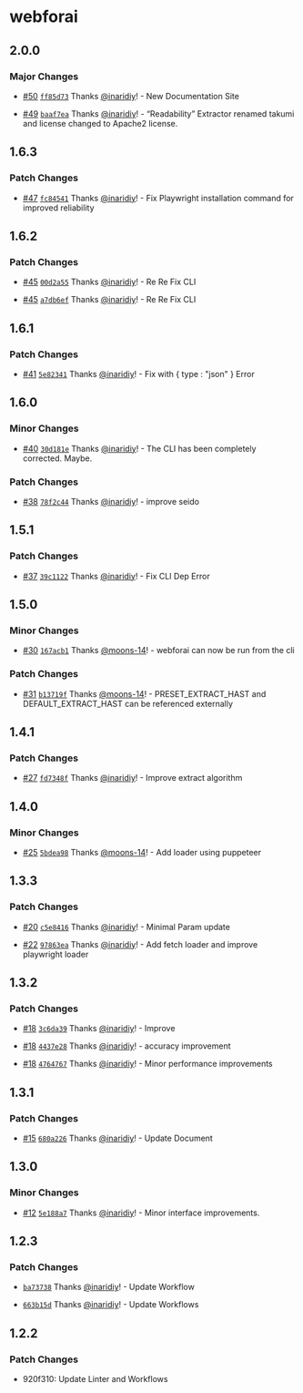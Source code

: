 # webforai

## 2.0.0

### Major Changes

- [#50](https://github.com/inaridiy/webforai/pull/50) [`ff85d73`](https://github.com/inaridiy/webforai/commit/ff85d73a6d64a52a990b031f50430fe2956c5f2f) Thanks [@inaridiy](https://github.com/inaridiy)! - New Documentation Site

- [#49](https://github.com/inaridiy/webforai/pull/49) [`baaf7ea`](https://github.com/inaridiy/webforai/commit/baaf7ea33b9a75d07dfb910231d64d5b6efc6f40) Thanks [@inaridiy](https://github.com/inaridiy)! - “Readability” Extractor renamed takumi and license changed to Apache2 license.

## 1.6.3

### Patch Changes

- [#47](https://github.com/inaridiy/webforai/pull/47) [`fc84541`](https://github.com/inaridiy/webforai/commit/fc84541331ebc2dbf7d80af0694d9cdc79145a59) Thanks [@inaridiy](https://github.com/inaridiy)! - Fix Playwright installation command for improved reliability

## 1.6.2

### Patch Changes

- [#45](https://github.com/inaridiy/webforai/pull/45) [`00d2a55`](https://github.com/inaridiy/webforai/commit/00d2a55b4a25f6d84da37cb89ec629b5f6179357) Thanks [@inaridiy](https://github.com/inaridiy)! - Re Re Fix CLI

- [#45](https://github.com/inaridiy/webforai/pull/45) [`a7db6ef`](https://github.com/inaridiy/webforai/commit/a7db6ef61f1321e010ed16022086a684c19d77a5) Thanks [@inaridiy](https://github.com/inaridiy)! - Re Re Fix CLI

## 1.6.1

### Patch Changes

- [#41](https://github.com/inaridiy/webforai/pull/41) [`5e82341`](https://github.com/inaridiy/webforai/commit/5e82341c2a3b8275d78ce808c7d4f81dacb1acdd) Thanks [@inaridiy](https://github.com/inaridiy)! - Fix with { type : "json" } Error

## 1.6.0

### Minor Changes

- [#40](https://github.com/inaridiy/webforai/pull/40) [`30d181e`](https://github.com/inaridiy/webforai/commit/30d181e7a29452b37f6dd665de3e7a3b743c1244) Thanks [@inaridiy](https://github.com/inaridiy)! - The CLI has been completely corrected. Maybe.

### Patch Changes

- [#38](https://github.com/inaridiy/webforai/pull/38) [`78f2c44`](https://github.com/inaridiy/webforai/commit/78f2c445f88136bdc596e57b91bec1b223f782d9) Thanks [@inaridiy](https://github.com/inaridiy)! - improve seido

## 1.5.1

### Patch Changes

- [#37](https://github.com/inaridiy/webforai/pull/37) [`39c1122`](https://github.com/inaridiy/webforai/commit/39c112205d0aa2a07a46c92b94be6ed91239cf0f) Thanks [@inaridiy](https://github.com/inaridiy)! - Fix CLI Dep Error

## 1.5.0

### Minor Changes

- [#30](https://github.com/inaridiy/webforai/pull/30) [`167acb1`](https://github.com/inaridiy/webforai/commit/167acb1dca303d651d997c23224d3366ff4375ac) Thanks [@moons-14](https://github.com/moons-14)! - webforai can now be run from the cli

### Patch Changes

- [#31](https://github.com/inaridiy/webforai/pull/31) [`b13719f`](https://github.com/inaridiy/webforai/commit/b13719fd719511d0aeb1ef3749e88fd8145337a6) Thanks [@moons-14](https://github.com/moons-14)! - PRESET_EXTRACT_HAST and DEFAULT_EXTRACT_HAST can be referenced externally

## 1.4.1

### Patch Changes

- [#27](https://github.com/inaridiy/webforai/pull/27) [`fd7348f`](https://github.com/inaridiy/webforai/commit/fd7348f59a19a027b9bdf012b11d40c38d56cf61) Thanks [@inaridiy](https://github.com/inaridiy)! - Improve extract algorithm

## 1.4.0

### Minor Changes

- [#25](https://github.com/inaridiy/webforai/pull/25) [`5bdea98`](https://github.com/inaridiy/webforai/commit/5bdea98cc7cafd79020123260db721fc6ffefd87) Thanks [@moons-14](https://github.com/moons-14)! - Add loader using puppeteer

## 1.3.3

### Patch Changes

- [#20](https://github.com/inaridiy/webforai/pull/20) [`c5e8416`](https://github.com/inaridiy/webforai/commit/c5e841610360346fcba388c777869706dcd5997d) Thanks [@inaridiy](https://github.com/inaridiy)! - Minimal Param update

- [#22](https://github.com/inaridiy/webforai/pull/22) [`97863ea`](https://github.com/inaridiy/webforai/commit/97863ea7f9f4837b96f376bd33371c6ed756d791) Thanks [@inaridiy](https://github.com/inaridiy)! - Add fetch loader and improve playwright loader

## 1.3.2

### Patch Changes

- [#18](https://github.com/inaridiy/webforai/pull/18) [`3c6da39`](https://github.com/inaridiy/webforai/commit/3c6da3952f176769cf8aa899f6c7207c231d806a) Thanks [@inaridiy](https://github.com/inaridiy)! - Improve

- [#18](https://github.com/inaridiy/webforai/pull/18) [`4437e28`](https://github.com/inaridiy/webforai/commit/4437e28e1e7807fd061aee99510ea2d3f71a2a78) Thanks [@inaridiy](https://github.com/inaridiy)! - accuracy improvement

- [#18](https://github.com/inaridiy/webforai/pull/18) [`4764767`](https://github.com/inaridiy/webforai/commit/47647676a838b922e2cf32b1d3637c8153b996dd) Thanks [@inaridiy](https://github.com/inaridiy)! - Minor performance improvements

## 1.3.1

### Patch Changes

- [#15](https://github.com/inaridiy/webforai/pull/15) [`680a226`](https://github.com/inaridiy/webforai/commit/680a22638409517658c3918d90d070b1fa53cc3f) Thanks [@inaridiy](https://github.com/inaridiy)! - Update Document

## 1.3.0

### Minor Changes

- [#12](https://github.com/inaridiy/webforai/pull/12) [`5e188a7`](https://github.com/inaridiy/webforai/commit/5e188a7c4d386e6351a5120213f18948ec5ec6f7) Thanks [@inaridiy](https://github.com/inaridiy)! - Minor interface improvements.

## 1.2.3

### Patch Changes

- [`ba73738`](https://github.com/inaridiy/webforai/commit/ba73738c24f509c8f1f060f0314bc0c6e3abc953) Thanks [@inaridiy](https://github.com/inaridiy)! - Update Workflow

- [`663b15d`](https://github.com/inaridiy/webforai/commit/663b15d87a3085ef1d1657dd73a637e43aa4340b) Thanks [@inaridiy](https://github.com/inaridiy)! - Update Workflows

## 1.2.2

### Patch Changes

- 920f310: Update Linter and Workflows
